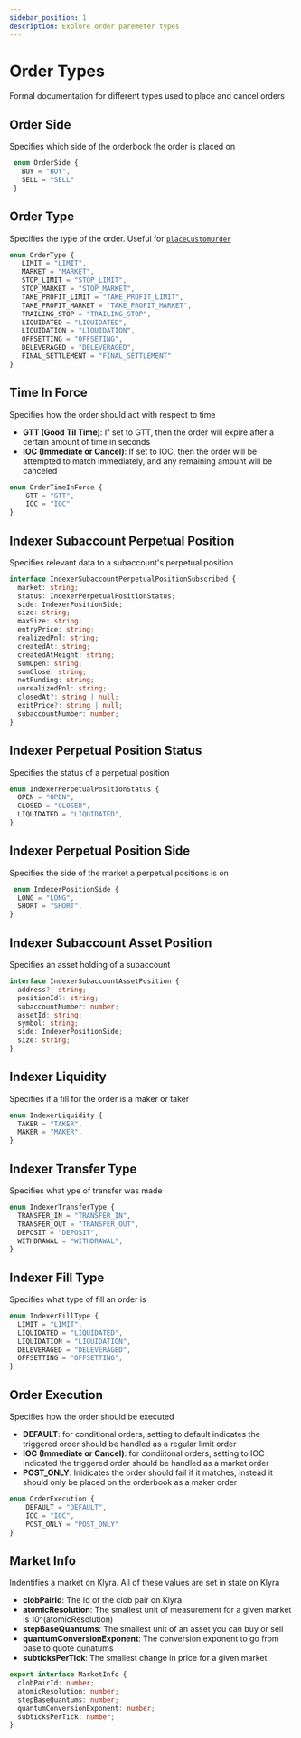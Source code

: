 ```yaml
---
sidebar_position: 1
description: Explore order paremeter types 
---
```


# Order Types

Formal documentation for different types used to place and cancel orders

## Order Side
Specifies which side of the orderbook the order is placed on

 ```typescript
  enum OrderSide {
    BUY = "BUY",
    SELL = "SELL"
  }
```

## Order Type
Specifies the type of the order. Useful for [`placeCustomOrder`](../api-methods/transactions/placing-orders.md)
 ```typescript
enum OrderType {
    LIMIT = "LIMIT",
    MARKET = "MARKET",
    STOP_LIMIT = "STOP_LIMIT",
    STOP_MARKET = "STOP_MARKET",
    TAKE_PROFIT_LIMIT = "TAKE_PROFIT_LIMIT",
    TAKE_PROFIT_MARKET = "TAKE_PROFIT_MARKET",
    TRAILING_STOP = "TRAILING_STOP",
    LIQUIDATED = "LIQUIDATED",
    LIQUIDATION = "LIQUIDATION",
    OFFSETTING = "OFFSETING",
    DELEVERAGED = "DELEVERAGED",
    FINAL_SETTLEMENT = "FINAL_SETTLEMENT"
}
```

## Time In Force
Specifies how the order should act with respect to time
- **GTT (Good Til Time)**: If set to GTT, then the order will expire after a certain amount of time in seconds
- **IOC (Immediate or Cancel)**: If set to IOC, then the order will be attempted to match immediately, and any remaining amount will be canceled
```typescript
enum OrderTimeInForce {
    GTT = "GTT",
    IOC = "IOC"
}
```

## Indexer Subaccount Perpetual Position
Specifies relevant data to a subaccount's perpetual position
```typescript
interface IndexerSubaccountPerpetualPositionSubscribed {
  market: string;
  status: IndexerPerpetualPositionStatus;
  side: IndexerPositionSide;
  size: string;
  maxSize: string;
  entryPrice: string;
  realizedPnl: string;
  createdAt: string;
  createdAtHeight: string;
  sumOpen: string;
  sumClose: string;
  netFunding: string;
  unrealizedPnl: string;
  closedAt?: string | null;
  exitPrice?: string | null;
  subaccountNumber: number;
}
```

## Indexer Perpetual Position Status
Specifies the status of a perpetual position
```typescript
enum IndexerPerpetualPositionStatus {
  OPEN = "OPEN",
  CLOSED = "CLOSED",
  LIQUIDATED = "LIQUIDATED",
}
```

## Indexer Perpetual Position Side
Specifies the side of the market a perpetual positions is on 
```typescript
 enum IndexerPositionSide {
  LONG = "LONG",
  SHORT = "SHORT",
}
```

## Indexer Subaccount Asset Position
Specifies an asset holding of a subaccount
```typescript
interface IndexerSubaccountAssetPosition {
  address?: string;
  positionId?: string;
  subaccountNumber: number;
  assetId: string;
  symbol: string;
  side: IndexerPositionSide;
  size: string;
}
```

## Indexer Liquidity
Specifies if a fill for the order is a maker or taker
```typescript
enum IndexerLiquidity {
  TAKER = "TAKER",
  MAKER = "MAKER",
}
```

## Indexer Transfer Type
Specifies what ype of transfer was made
```typescript
enum IndexerTransferType {
  TRANSFER_IN = "TRANSFER_IN",
  TRANSFER_OUT = "TRANSFER_OUT",
  DEPOSIT = "DEPOSIT",
  WITHDRAWAL = "WITHDRAWAL",
}
```

## Indexer Fill Type
Specifies what type of fill an order is
```typescript
enum IndexerFillType {
  LIMIT = "LIMIT",
  LIQUIDATED = "LIQUIDATED",
  LIQUIDATION = "LIQUIDATION",
  DELEVERAGED = "DELEVERAGED",
  OFFSETTING = "OFFSETTING",
}
```

## Order Execution
Specifies how the order should be executed
- **DEFAULT**: for conditional orders, setting to default indicates the triggered order should be handled as a regular limit order
- **IOC (Immediate or Cancel)**: for condiitonal orders, setting to IOC indicated the triggered order should be handled as a market order
- **POST_ONLY**: Inidicates the order should fail if it matches, instead it should only be placed on the orderbook as a maker order
```typescript
enum OrderExecution {
    DEFAULT = "DEFAULT",
    IOC = "IOC",
    POST_ONLY = "POST_ONLY"
}
```

## Market Info
Indentifies a market on Klyra. All of these values are set in state on Klyra
- **clobPairId**: The Id of the clob pair on Klyra
- **atomicResolution**: The smallest unit of measurement for a given market is 10^(atomicResolution)
- **stepBaseQuantums**: The smallest unit of an asset you can buy or sell
- **quantumConversionExponent**: The conversion exponent to go from base to quote qunatums
- **subticksPerTick**: The smallest change in price for a given market
```typescript
export interface MarketInfo {
  clobPairId: number;
  atomicResolution: number;
  stepBaseQuantums: number;
  quantumConversionExponent: number;
  subticksPerTick: number;
}
```


